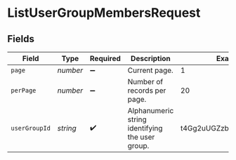 # ListUserGroupMembersRequest


## Fields

| Field                                           | Type                                            | Required                                        | Description                                     | Example                                         |
| ----------------------------------------------- | ----------------------------------------------- | ----------------------------------------------- | ----------------------------------------------- | ----------------------------------------------- |
| `page`                                          | *number*                                        | :heavy_minus_sign:                              | Current page.                                   | 1                                               |
| `perPage`                                       | *number*                                        | :heavy_minus_sign:                              | Number of records per page.                     | 20                                              |
| `userGroupId`                                   | *string*                                        | :heavy_check_mark:                              | Alphanumeric string identifying the user group. | t4Gg2uUGZzb2W9Euo4mo0R                          |